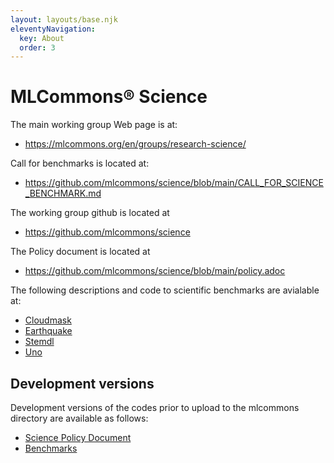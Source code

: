 ```yaml
---
layout: layouts/base.njk
eleventyNavigation:
  key: About
  order: 3
---
```


# MLCommons® Science

The main working group Web page is at: 

* <https://mlcommons.org/en/groups/research-science/>

Call for benchmarks is located at: 

* <https://github.com/mlcommons/science/blob/main/CALL_FOR_SCIENCE_BENCHMARK.md>

The working group github is located at 

* <https://github.com/mlcommons/science>

The Policy document is located at 

* <https://github.com/mlcommons/science/blob/main/policy.adoc>

The following descriptions and code to scientific benchmarks are avialable at:

* [Cloudmask](https://github.com/mlcommons/science/blob/main/benchmarks/cloudmask/README.md)
* [Earthquake](https://github.com/mlcommons/science/blob/main/benchmarks/earthquake/README.md)
* [Stemdl](https://github.com/mlcommons/science/tree/main/benchmarks/stemdl)
* [Uno](https://github.com/mlcommons/science/tree/main/benchmarks/uno)

## Development versions 

Development versions of the codes prior to upload to the mlcommons directory are available as follows:

* [Science Policy Document](https://github.com/laszewsk/mlcommons/blob/main/www/content/en/docs/policy.adoc)
* [Benchmarks](https://github.com/laszewsk/mlcommons/tree/main/benchmarks)
